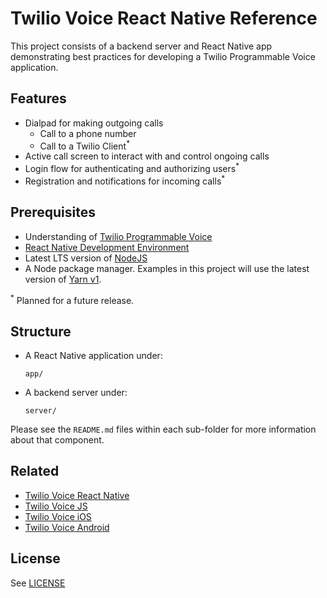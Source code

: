 # Twilio Voice React Native Reference

This project consists of a backend server and React Native app demonstrating best practices for developing a Twilio Programmable Voice application.

## Features

* Dialpad for making outgoing calls
  * Call to a phone number
  * Call to a Twilio Client<sup>*</sup>
* Active call screen to interact with and control ongoing calls
* Login flow for authenticating and authorizing users<sup>*</sup>
* Registration and notifications for incoming calls<sup>*</sup>

## Prerequisites

- Understanding of [Twilio Programmable Voice](https://www.twilio.com/docs/voice/sdks)
- [React Native Development Environment](https://reactnative.dev/docs/environment-setup)
- Latest LTS version of [NodeJS](https://nodejs.org/en/)
- A Node package manager. Examples in this project will use the latest version of [Yarn v1](https://classic.yarnpkg.com/lang/en/).

<sup>*</sup> Planned for a future release.

## Structure

* A React Native application under:
  ```
  app/
  ```

* A backend server under:
  ```
  server/
  ```

Please see the `README.md` files within each sub-folder for more information about that component.

## Related

- [Twilio Voice React Native](https://github.com/twilio/twilio-voice-react-native)
- [Twilio Voice JS](https://github.com/twilio/twilio-voice.js)
- [Twilio Voice iOS](https://github.com/twilio/voice-quickstart-ios)
- [Twilio Voice Android](https://github.com/twilio/voice-quickstart-android)

## License

See [LICENSE](LICENSE)
